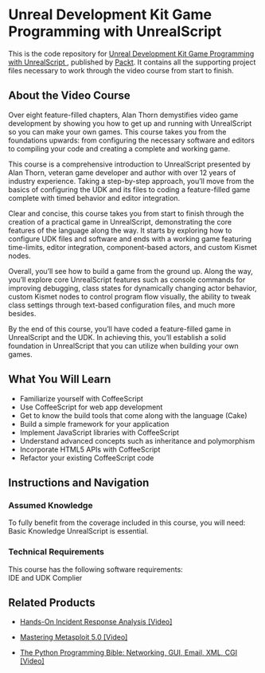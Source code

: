 


# Unreal Development Kit Game Programming with UnrealScript 
This is the code repository for [Unreal Development Kit Game Programming with UnrealScript ](https://www.packtpub.com/web-development/building-application-coffeescript-video?utm_source=github&utm_medium=repository&utm_campaign=9781783283675), published by [Packt](https://www.packtpub.com/?utm_source=github). It contains all the supporting project files necessary to work through the video course from start to finish.
## About the Video Course
Over eight feature-filled chapters, Alan Thorn demystifies video game development by showing you how to get up and running with UnrealScript so you can make your own games. This course takes you from the foundations upwards: from configuring the necessary software and editors to compiling your code and creating a complete and working game.

This course is a comprehensive introduction to UnrealScript presented by Alan Thorn, veteran game developer and author with over 12 years of industry experience. Taking a step-by-step approach, you’ll move from the basics of configuring the UDK and its files to coding a feature-filled game complete with timed behavior and editor integration.

Clear and concise, this course takes you from start to finish through the creation of a practical game in UnrealScript, demonstrating the core features of the language along the way. It starts by exploring how to configure UDK files and software and ends with a working game featuring time-limits, editor integration, component-based actors, and custom Kismet nodes.

Overall, you’ll see how to build a game from the ground up. Along the way, you’ll explore core UnrealScript features such as console commands for improving debugging, class states for dynamically changing actor behavior, custom Kismet nodes to control program flow visually, the ability to tweak class settings through text-based configuration files, and much more besides.

By the end of this course, you’ll have coded a feature-filled game in UnrealScript and the UDK. In achieving this, you’ll establish a solid foundation in UnrealScript that you can utilize when building your own games.

<H2>What You Will Learn</H2>
<DIV class=book-info-will-learn-text>
<UL>
<LI>Familiarize yourself with CoffeeScript 
<LI>Use CoffeeScript for web app development 
<LI>Get to know the build tools that come along with the language (Cake) 
<LI>Build a simple framework for your application 
<LI>Implement JavaScript libraries with CoffeeScript 
<LI>Understand advanced concepts such as inheritance and polymorphism 
<LI>Incorporate HTML5 APIs with CoffeeScript 
<LI>Refactor your existing CoffeeScript code </LI></UL></DIV>

## Instructions and Navigation
### Assumed Knowledge
To fully benefit from the coverage included in this course, you will need:<br/>
Basic Knowledge UnrealScript is essential.
### Technical Requirements
This course has the following software requirements:<br/>
IDE and UDK Complier


## Related Products
* [Hands-On Incident Response Analysis [Video]](https://www.packtpub.com/networking-and-servers/hands-incident-response-analysis-video?utm_source=github&utm_medium=repository&utm_campaign=9781838552046)

* [Mastering Metasploit 5.0 [Video]](https://www.packtpub.com/networking-and-servers/mastering-metasploit-50-video?utm_source=github&utm_medium=repository&utm_campaign=9781838551544)

* [The Python Programming Bible: Networking, GUI, Email, XML, CGI [Video]](https://www.packtpub.com/application-development/python-programming-bible-networking-gui-email-xml-cgi-video?utm_source=github&utm_medium=repository&utm_campaign=9781838559960)

